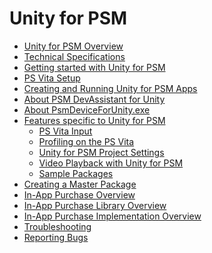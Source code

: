Unity for PSM
===

* [Unity for PSM Overview](PSM-Overview)
* [Technical Specifications](PSM-TechSpecs)
* [Getting started with Unity for PSM](PSM-GettingStarted)
* [PS Vita Setup](PSM-Setup)
* [Creating and Running Unity for PSM Apps](PSM-BuildingAndRunning)
* [About PSM DevAssistant for Unity](PSM-DevAssistant)
* [About PsmDeviceForUnity.exe](PSM-PsmDevice)
* [Features specific to Unity for PSM](PSM-Features)
    * [PS Vita Input](PSM-Input)
    * [Profiling on the PS Vita](PSM-Profiling)
    * [Unity for PSM Project Settings](PSM-ProjectSettings)
    * [Video Playback with Unity for PSM](PSM-VideoPlayback)
    * [Sample Packages](PSM-AdditionalPackages)
* [Creating a Master Package](PSM-MasterPackage)
* [In-App Purchase Overview](PSM-InAppPurchase)
* [In-App Purchase Library Overview](PSM-InAppPurchaseLibrary)
* [In-App Purchase Implementation Overview](PSM-InAppPurchaseImplementation)
* [Troubleshooting](PSM-TroubleShooting)
* [Reporting Bugs](PSM-ReportingBugs)
